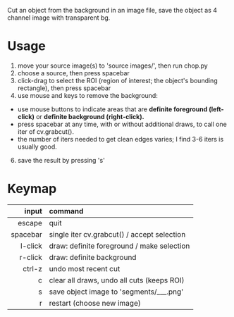 Cut an object from the background in an image file, save the object as 4 channel image with transparent bg.

# Usage
1. move your source image(s) to 'source images/', then run chop.py 
3. choose a source, then press spacebar
4. click-drag to select the ROI (region of interest; the object's bounding rectangle), then press spacebar
5. use mouse and keys to remove the background:
- use mouse buttons to indicate areas that are **definite foreground (left-click)** or **definite background (right-click).**
- press spacebar at any time, with or without additional draws, to call one iter of cv.grabcut().
- the number of iters needed to get clean edges varies; I find 3-6 iters is usually good.
6. save the result by pressing 's'

# Keymap
|**input**|**command**|
|--------:|:----------|
|escape   |quit |
|spacebar |single iter cv.grabcut() / accept selection |
|l-click  |draw: definite foreground / make selection |
|r-click  |draw: definite background |
|ctrl-z   |undo most recent cut |
|c        |clear all draws, undo all cuts (keeps ROI) |
|s        |save object image to 'segments/___.png' |
|r        |restart (choose new image) |
